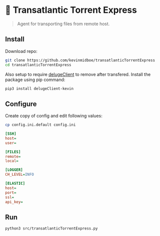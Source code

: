 # 🚅 Transatlantic Torrent Express
> Agent for transporting files from remote host.

## Install
Download repo:

```bash
git clone https://github.com/kevinmidboe/transatlanticTorrentExpress
cd transatlanticTorrentExpress
```

Also setup to require [delugeClient](https://github.com/KevinMidboe/delugeClient) to remove after transfered. Install the package using pip command: 
```bash
pip3 install delugeClient-kevin
```

## Configure
Create copy of config and edit following values:

```bash
cp config.ini.default config.ini
```

```ini
[SSH]
host=
user=

[FILES]
remote=
local=

[LOGGER]
CH_LEVEL=INFO

[ELASTIC]
host=
port=
ssl=
api_key=

```

## Run

```bash
python3 src/transatlanticTorrentExpress.py
```